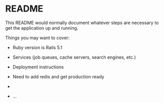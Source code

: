 # README

This README would normally document whatever steps are necessary to get the
application up and running.

Things you may want to cover:

* Ruby version is Rails 5.1


* Services (job queues, cache servers, search engines, etc.)

* Deployment instructions
* Need to add redis and get production ready
* 

* ...
